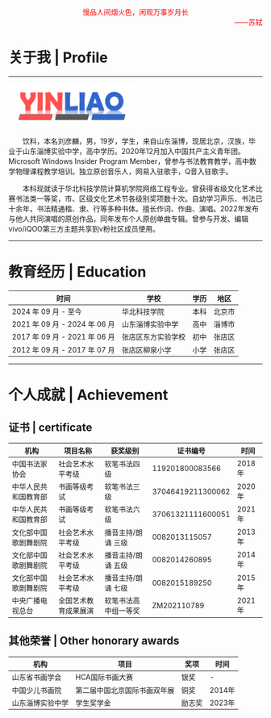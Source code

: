 <div align=center><font color="red">慢品人间烟火色，闲观万事岁月长</font></div>

<div align=right><font color="red">——苏轼</font></div>

# 关于我 | Profile
----------------------------------
<img src="1.png" width = "50%" />

&emsp;&emsp;饮料，本名刘彦麟，男，19岁，学生，来自山东淄博，现居北京，汉族，毕业于山东淄博实验中学，高中学历。2020年12月加入中国共产主义青年团。Microsoft Windows Insider Program Member，曾参与书法教育教学，高中数学物理课程教学培训。独立原创音乐人，网易入驻歌手，Q音入驻歌手。

&emsp;&emsp;本科现就读于华北科技学院计算机学院网络工程专业。曾获得省级文化艺术比赛书法类一等奖，市、区级文化艺术节各级别奖项数十次。自幼学习声乐、书法已十余年，书法精通楷、隶、行等多种书体。擅长作词、作曲、演唱。2022年发布与他人共同演唱的原创作品，同年发布个人原创单曲专辑。曾参与开发、编辑vivo/iQOO第三方主题共享到v粉社区成员使用。

----------------------------------
# 教育经历 | Education

**时间** | **学校** | **学历** | **地区**  
--- | --- | --- | ---
2024 年 09 月 - 至今 | 华北科技学院 | 本科 | 北京市
2021 年 09 月 - 2024 年 06 月 | 山东淄博实验中学 | 高中 | 淄博市
2017 年 09 月 - 2021 年 06 月 | 张店区东方实验学校 | 初中 | 张店区
2012 年 09 月 - 2017 年 07 月 | 张店区柳泉小学 | 小学 | 张店区

----------------------------------
# 个人成就 | Achievement

## 证书 | certificate

**机构** | **项目名称** | **获奖级别** | **证书编号** | **时间**  
--- | --- | --- | --- | ---
中国书法家协会 | 社会艺术水平考级 | 软笔书法四级 | 119201800083566 | 2018年
中华人民共和国教育部 | 书画等级考试 | 软笔书法三级 | 37046419211300062 | 2020年
中华人民共和国教育部 | 书画等级考试 | 软笔书法六级 | 37061321111600051 | 2021年
文化部中国歌剧舞剧院 | 社会艺术水平考级 | 播音主持/朗诵 三级 | 0082013115057 | 2013年
文化部中国歌剧舞剧院 | 社会艺术水平考级 | 播音主持/朗诵 五级 | 0082014260895 | 2014年
文化部中国歌剧舞剧院 | 社会艺术水平考级 | 播音主持/朗诵 七级 | 0082015189250 | 2015年
中央广播电视总台 | 全国艺术教育成果展演 | 软笔书法高中组一等奖 | ZM202110789 | 2021年

## 其他荣誉 | Other honorary awards

**机构** | **项目** | **奖项** | **时间**
--- | --- | --- | ---
山东省书画学会 | HCA国际书画大赛 | 银奖 | -
中国少儿书画院 | 第二届中国北京国际书画双年展 | 铜奖 | 2014年
山东淄博实验中学 | 学生奖学金 | 励志奖 | 2023年


